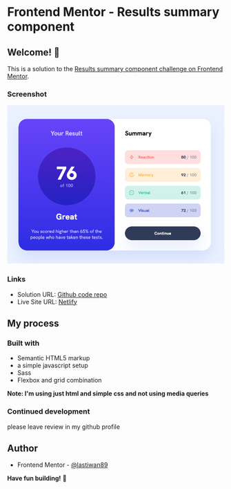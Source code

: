 # Frontend Mentor - Results summary component

## Welcome! 👋

This is a solution to the [Results summary component challenge on Frontend Mentor](https://www.frontendmentor.io/challenges/results-summary-component-CE_K6s0maV).

### Screenshot

![](./assets/images/result_summary.png)

### Links

- Solution URL: [Github code repo](https://github.com/lastiwan89/fem-result-summary-new-js)
- Live Site URL: [Netlify](https://64cf4ffc2039342dfaa4a5d5--magnificent-custard-82be1f.netlify.app/)

## My process

### Built with

- Semantic HTML5 markup
- a simple javascript setup
- Sass
- Flexbox and grid combination

**Note: I'm using just html and simple css and not using media queries**

### Continued development

please leave review in my github profile

## Author

- Frontend Mentor - [@lastiwan89](https://www.frontendmentor.io/profile/lastiwan89)

**Have fun building!** 🚀
